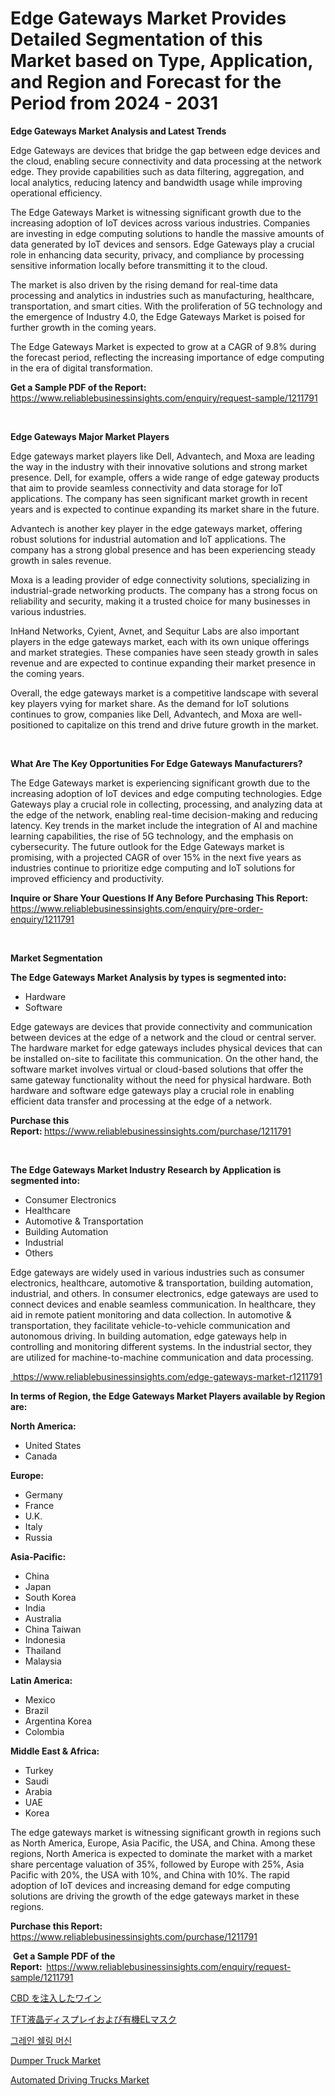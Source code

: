 <p><h1>Edge Gateways Market Provides Detailed Segmentation of this Market based on Type, Application, and Region and Forecast for the Period from 2024 - 2031</h1></p><p><strong>Edge Gateways Market Analysis and Latest Trends</strong></p>
<p><p>Edge Gateways are devices that bridge the gap between edge devices and the cloud, enabling secure connectivity and data processing at the network edge. They provide capabilities such as data filtering, aggregation, and local analytics, reducing latency and bandwidth usage while improving operational efficiency.</p><p>The Edge Gateways Market is witnessing significant growth due to the increasing adoption of IoT devices across various industries. Companies are investing in edge computing solutions to handle the massive amounts of data generated by IoT devices and sensors. Edge Gateways play a crucial role in enhancing data security, privacy, and compliance by processing sensitive information locally before transmitting it to the cloud.</p><p>The market is also driven by the rising demand for real-time data processing and analytics in industries such as manufacturing, healthcare, transportation, and smart cities. With the proliferation of 5G technology and the emergence of Industry 4.0, the Edge Gateways Market is poised for further growth in the coming years.</p><p>The Edge Gateways Market is expected to grow at a CAGR of 9.8% during the forecast period, reflecting the increasing importance of edge computing in the era of digital transformation.</p></p>
<p><strong>Get a Sample PDF of the Report:&nbsp;</strong> <a href="https://www.reliablebusinessinsights.com/enquiry/request-sample/1211791">https://www.reliablebusinessinsights.com/enquiry/request-sample/1211791</a></p>
<p>&nbsp;</p>
<p><strong>Edge Gateways Major Market Players</strong></p>
<p><p>Edge gateways market players like Dell, Advantech, and Moxa are leading the way in the industry with their innovative solutions and strong market presence. Dell, for example, offers a wide range of edge gateway products that aim to provide seamless connectivity and data storage for IoT applications. The company has seen significant market growth in recent years and is expected to continue expanding its market share in the future.</p><p>Advantech is another key player in the edge gateways market, offering robust solutions for industrial automation and IoT applications. The company has a strong global presence and has been experiencing steady growth in sales revenue.</p><p>Moxa is a leading provider of edge connectivity solutions, specializing in industrial-grade networking products. The company has a strong focus on reliability and security, making it a trusted choice for many businesses in various industries.</p><p>InHand Networks, Cyient, Avnet, and Sequitur Labs are also important players in the edge gateways market, each with its own unique offerings and market strategies. These companies have seen steady growth in sales revenue and are expected to continue expanding their market presence in the coming years.</p><p>Overall, the edge gateways market is a competitive landscape with several key players vying for market share. As the demand for IoT solutions continues to grow, companies like Dell, Advantech, and Moxa are well-positioned to capitalize on this trend and drive future growth in the market.</p></p>
<p>&nbsp;</p>
<p><strong>What Are The Key Opportunities For Edge Gateways Manufacturers?</strong></p>
<p><p>The Edge Gateways market is experiencing significant growth due to the increasing adoption of IoT devices and edge computing technologies. Edge Gateways play a crucial role in collecting, processing, and analyzing data at the edge of the network, enabling real-time decision-making and reducing latency. Key trends in the market include the integration of AI and machine learning capabilities, the rise of 5G technology, and the emphasis on cybersecurity. The future outlook for the Edge Gateways market is promising, with a projected CAGR of over 15% in the next five years as industries continue to prioritize edge computing and IoT solutions for improved efficiency and productivity.</p></p>
<p><strong>Inquire or Share Your Questions If Any Before Purchasing This Report:</strong> <a href="https://www.reliablebusinessinsights.com/enquiry/pre-order-enquiry/1211791">https://www.reliablebusinessinsights.com/enquiry/pre-order-enquiry/1211791</a></p>
<p>&nbsp;</p>
<p><strong>Market Segmentation</strong></p>
<p><strong>The Edge Gateways Market Analysis by types is segmented into:</strong></p>
<p><ul><li>Hardware</li><li>Software</li></ul></p>
<p><p>Edge gateways are devices that provide connectivity and communication between devices at the edge of a network and the cloud or central server. The hardware market for edge gateways includes physical devices that can be installed on-site to facilitate this communication. On the other hand, the software market involves virtual or cloud-based solutions that offer the same gateway functionality without the need for physical hardware. Both hardware and software edge gateways play a crucial role in enabling efficient data transfer and processing at the edge of a network.</p></p>
<p><strong>Purchase this Report:&nbsp;</strong><a href="https://www.reliablebusinessinsights.com/purchase/1211791">https://www.reliablebusinessinsights.com/purchase/1211791</a></p>
<p>&nbsp;</p>
<p><strong>The Edge Gateways Market Industry Research by Application is segmented into:</strong></p>
<p><ul><li>Consumer Electronics</li><li>Healthcare</li><li>Automotive & Transportation</li><li>Building Automation</li><li>Industrial</li><li>Others</li></ul></p>
<p><p>Edge gateways are widely used in various industries such as consumer electronics, healthcare, automotive & transportation, building automation, industrial, and others. In consumer electronics, edge gateways are used to connect devices and enable seamless communication. In healthcare, they aid in remote patient monitoring and data collection. In automotive & transportation, they facilitate vehicle-to-vehicle communication and autonomous driving. In building automation, edge gateways help in controlling and monitoring different systems. In the industrial sector, they are utilized for machine-to-machine communication and data processing.</p></p>
<p><a href="https://www.reliablebusinessinsights.com/edge-gateways-market-r1211791">&nbsp;https://www.reliablebusinessinsights.com/edge-gateways-market-r1211791</a></p>
<p><strong>In terms of Region, the Edge Gateways Market Players available by Region are:</strong></p>
<p>
    <p> <strong> North America: </strong>
        <ul>
            <li>United States</li>
            <li>Canada</li>
        </ul>
        </p> 
    <p> <strong> Europe: </strong>
        <ul>
            <li>Germany</li>
            <li>France</li>
            <li>U.K.</li>
            <li>Italy</li>
            <li>Russia</li>
        </ul>
        </p> 
    <p> <strong> Asia-Pacific: </strong>
        <ul>
            <li>China</li>
            <li>Japan</li>
            <li>South Korea</li>
            <li>India</li>
            <li>Australia</li>
            <li>China Taiwan</li>
            <li>Indonesia</li>
            <li>Thailand</li>
            <li>Malaysia</li>
        </ul>
        </p> 
    <p> <strong> Latin America: </strong>
        <ul>
            <li>Mexico</li>
            <li>Brazil</li>
            <li>Argentina Korea</li>
            <li>Colombia</li>
        </ul>
        </p> 
    <p> <strong> Middle East & Africa: </strong>
        <ul>
            <li>Turkey</li>
            <li>Saudi</li>
            <li>Arabia</li>
            <li>UAE</li>
            <li>Korea</li>
        </ul>
    </p>
    </p>
<p><p>The edge gateways market is witnessing significant growth in regions such as North America, Europe, Asia Pacific, the USA, and China. Among these regions, North America is expected to dominate the market with a market share percentage valuation of 35%, followed by Europe with 25%, Asia Pacific with 20%, the USA with 10%, and China with 10%. The rapid adoption of IoT devices and increasing demand for edge computing solutions are driving the growth of the edge gateways market in these regions.</p></p>
<p><strong>Purchase this Report: </strong><a href="https://www.reliablebusinessinsights.com/purchase/1211791">https://www.reliablebusinessinsights.com/purchase/1211791</a></p>
<p>&nbsp;<strong>Get a Sample PDF of the Report:&nbsp;&nbsp;</strong><a href="https://www.reliablebusinessinsights.com/enquiry/request-sample/1211791">https://www.reliablebusinessinsights.com/enquiry/request-sample/1211791</a></p>
<p><strong></strong></p>
<p><p><a href="https://github.com/xnljig2898992/Market-Research-Report-List-2/blob/main/9871741101602.md">CBD を注入したワイン</a></p><p><a href="https://github.com/ChloeConn27/Market-Research-Report-List-1/blob/main/8296128101601.md">TFT液晶ディスプレイおよび有機ELマスク</a></p><p><a href="https://github.com/Marcosoenrt565736/Market-Research-Report-List-1/blob/main/887329195161.md">그레인 쉘링 머신</a></p><p><a href="https://github.com/sonuprakash1/Market-Research-Report-List-2/blob/main/dumper-truck-market.md">Dumper Truck Market</a></p><p><a href="https://github.com/Whitneyboyettebo9kiw7yr13/Market-Research-Report-List-2/blob/main/automated-driving-trucks-market.md">Automated Driving Trucks Market</a></p></p>